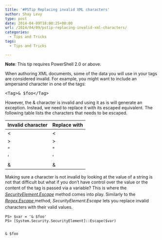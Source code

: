 ```yaml
---
title: '#PSTip Replacing invalid XML characters'
author: Shay Levy
type: post
date: 2014-04-09T18:00:25+00:00
url: /2014/04/09/pstip-replacing-invalid-xml-characters/
categories:
  - Tips and Tricks
tags:
  - Tips and Tricks

---
```

**Note**: This tip requires PowerShell 2.0 or above.

When authoring XML documents, some of the data you will use in your tags are considered invalid. For example, you might want to include an ampersand character in one of the tags:

<pre class="brush: xml; title: ; notranslate" title="">&lt;Tag&gt;& $foo&lt;/Tag&gt;
</pre>
However, the & character is invalid and using it as is will generate an exception. Instead, we need to replace it with its escaped equivalent. The following table lists the characters that needs to be escaped.

| Invalid character | Replace with |
| ----------------- | ------------ |
| <                 | &lt;         |
| >                 | &gt;         |
| “                 | &quot;       |
| ‘                 | &apos;       |
| &                 | &amp;        |

Making sure a character is not invalid by looking at the value of a string is not that difficult but what if you don&#8217;t have control over the value or the content of the tag is passed via a variable? <span style="line-height: 1.5em;">This is where the <a href="http://msdn.microsoft.com/en-us/library/system.security.securityelement.escape.aspx"><em>SecurityElement.Escape</em></a> method comes into play. Similarly to the <a href="http://msdn.microsoft.com/en-us/library/system.text.regularexpressions.regex.escape.aspx"><em>Regex.Escape</em> </a>method, <em>SecurityElement.Escape </em>lets you replace invalid characters with their valid values. </span>

```
PS> $var = '& $foo'
PS> [System.Security.SecurityElement]::Escape($var)


& $foo
```



